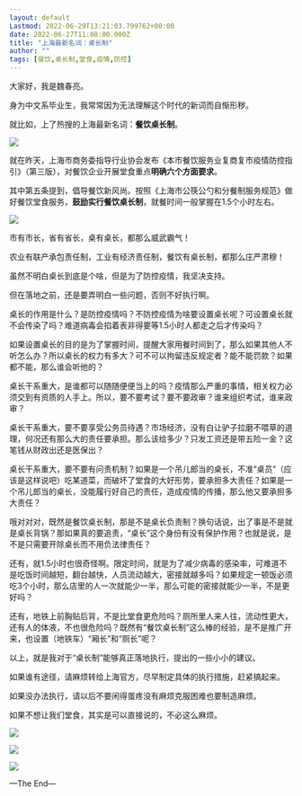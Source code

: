 ```yaml
---
layout: default
Lastmod: 2022-06-29T13:21:03.799762+00:00
date: 2022-06-27T11:00:00.000Z
title: "上海最新名词：桌长制"
author: ""
tags: [餐饮,桌长制,堂食,疫情,防控]
---
```


大家好，我是魏春亮。

身为中文系毕业生，我常常因为无法理解这个时代的新词而自惭形秽。  

就比如，上了热搜的上海最新名词：**餐饮桌长制**。  

![](https://images.weserv.nl/?url=https%3A//pic4.zhimg.com/v2-716b6a7855b8f469329508626285b9d3_b.jpg)

就在昨天，上海市商务委指导行业协会发布《本市餐饮服务业复商复市疫情防控指引》（第三版），对餐饮企业开展堂食重点**明确六个方面要求**。

其中第五条提到，倡导餐饮新风尚。按照《上海市公筷公勺和分餐制服务规范》做好餐饮堂食服务，**鼓励实行餐饮桌长制**，就餐时间一般掌握在1.5个小时左右。

![](https://images.weserv.nl/?url=https%3A//pic1.zhimg.com/v2-e03acebe94b1494217b2a2bf8a0d3f44_b.jpg)

市有市长，省有省长，桌有桌长，都那么威武霸气！

农业有联产承包责任制，工业有经济责任制，餐饮有桌长制，都那么庄严肃穆！  

虽然不明白桌长到底是个啥，但是为了防控疫情，我坚决支持。

但在落地之前，还是要弄明白一些问题，否则不好执行啊。

桌长的作用是什么？是防控疫情吗？不防控疫情为啥要设置桌长呢？可设置桌长就不会传染了吗？难道病毒会掐着表非得要等1.5小时人都走之后才传染吗？

如果设置桌长的目的是为了掌握时间，提醒大家用餐时间到了，那么如果其他人不听怎么办？所以桌长的权力有多大？可不可以拘留违反规定者？能不能罚款？如果都不能，那么谁会听他的？

桌长干系重大，是谁都可以随随便便当上的吗？疫情那么严重的事情，相关权力必须交到有资质的人手上。所以，要不要考试？要不要政审？谁来组织考试，谁来政审？

桌长干系重大，要不要享受公务员待遇？市场经济，没有白让驴子拉磨不喂草的道理，何况还有那么大的责任要承担。那么该给多少？只发工资还是带五险一金？这笔钱从财政出还是医保出？

桌长干系重大，要不要有问责机制？如果是一个吊儿郎当的桌长，不准“桌员”（应该是这样说吧）吃某道菜，而破坏了堂食的大好形势，要承担多大责任？如果是一个吊儿郎当的桌长，没能履行好自己的责任，造成疫情的传播，那么他又要承担多大责任？

哦对对对，既然是餐饮桌长制，那是不是桌长负责制？换句话说，出了事是不是就是桌长背锅？那如果真的要追责，“桌长”这个身份有没有保护作用？也就是说，是不是只需要开除桌长而不用负法律责任？  

还有，就1.5小时也很奇怪啊。限定时间，就是为了减少病毒的感染率，可难道不是吃饭时间越短，翻台越快，人员流动越大，密接就越多吗？如果规定一顿饭必须吃3个小时，那么店里的人一次就能少一半，那么可能的密接就能少一半，不是更好吗？

还有，地铁上前胸贴后背，不是比堂食更危险吗？厕所里人来人往，流动性更大，还有人的体液，不也很危险吗？既然有“餐饮桌长制”这么棒的经验，是不是推广开来，也设置（地铁车）“厢长”和“厕长”呢？

以上，就是我对于“桌长制”能够真正落地执行，提出的一些小小的建议。  

如果谁有途径，请麻烦转给上海官方，尽早制定具体的执行措施，赶紧搞起来。

如果没办法执行，请以后不要闲得蛋疼没有麻烦克服困难也要制造麻烦。

如果不想让我们堂食，其实是可以直接说的，不必这么麻烦。  

![](https://images.weserv.nl/?url=https%3A//pic2.zhimg.com/v2-507b70eb9db7ad270ea5387c20d4f7f5_b.jpg)

![](https://images.weserv.nl/?url=https%3A//pic2.zhimg.com/v2-13e2484b9abc7d8a5db7893d593e396d_b.jpg)

![](https://images.weserv.nl/?url=https%3A//pic4.zhimg.com/v2-eb7ab436bd834881692113cc2d0a8e6b_b.jpg)

—The End—

